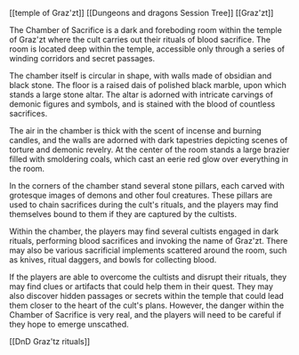 [[temple of Graz'zt]]
[[Dungeons and dragons Session Tree]]
[[Graz'zt]]

The Chamber of Sacrifice is a dark and foreboding room within the temple of Graz'zt where the cult carries out their rituals of blood sacrifice. The room is located deep within the temple, accessible only through a series of winding corridors and secret passages.

The chamber itself is circular in shape, with walls made of obsidian and black stone. The floor is a raised dais of polished black marble, upon which stands a large stone altar. The altar is adorned with intricate carvings of demonic figures and symbols, and is stained with the blood of countless sacrifices.

The air in the chamber is thick with the scent of incense and burning candles, and the walls are adorned with dark tapestries depicting scenes of torture and demonic revelry. At the center of the room stands a large brazier filled with smoldering coals, which cast an eerie red glow over everything in the room.

In the corners of the chamber stand several stone pillars, each carved with grotesque images of demons and other foul creatures. These pillars are used to chain sacrifices during the cult's rituals, and the players may find themselves bound to them if they are captured by the cultists.

Within the chamber, the players may find several cultists engaged in dark rituals, performing blood sacrifices and invoking the name of Graz'zt. There may also be various sacrificial implements scattered around the room, such as knives, ritual daggers, and bowls for collecting blood.

If the players are able to overcome the cultists and disrupt their rituals, they may find clues or artifacts that could help them in their quest. They may also discover hidden passages or secrets within the temple that could lead them closer to the heart of the cult's plans. However, the danger within the Chamber of Sacrifice is very real, and the players will need to be careful if they hope to emerge unscathed.

[[DnD Graz'tz rituals]]